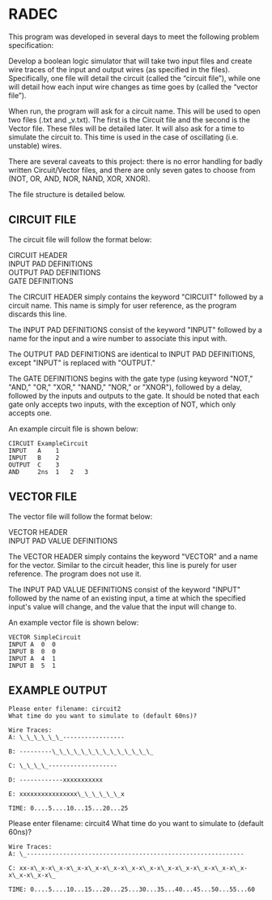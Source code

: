 # RADEC
This program was developed in several days to meet the following problem specification:

Develop a boolean logic simulator that will take two input files and create wire traces of the input and output wires (as specified in the files). Specifically, one file will detail the circuit (called the “circuit file”), while one will detail how each input wire changes as time goes by (called the “vector file”).

When run, the program will ask for a circuit name. This will be used to open two files (<circuitname>.txt and
 <circuitname>\_v.txt). The first is the Circuit file and the second is the Vector file. These files will 
 be detailed later. It will also ask for a time to simulate the circuit to. This time is used in the case 
 of oscillating (i.e. unstable) wires.

There are several caveats to this project: there is no error handling for badly written Circuit/Vector files, and
there are only seven gates to choose from (NOT, OR, AND, NOR, NAND, XOR, XNOR).

The file structure is detailed below.

## CIRCUIT FILE
The circuit file will follow the format below:

CIRCUIT HEADER  
INPUT PAD DEFINITIONS  
OUTPUT PAD DEFINITIONS  
GATE DEFINITIONS

The CIRCUIT HEADER simply contains the keyword "CIRCUIT" followed by a circuit name.
This name is simply for user reference, as the program discards this line.

The INPUT PAD DEFINITIONS consist of the keyword "INPUT" followed by a name for the input and
a wire number to associate this input with.

The OUTPUT PAD DEFINITIONS are identical to INPUT PAD DEFINITIONS, except "INPUT" is replaced
with "OUTPUT."

The GATE DEFINITIONS begins with the gate type (using keyword "NOT," "AND," "OR," "XOR," 
"NAND," "NOR," or "XNOR"), followed by a delay, followed by the inputs and outputs to the gate. 
It should be noted that each gate only accepts two inputs, with the exception of NOT, which only accepts
one.

An example circuit file is shown below:

	CIRCUIT ExampleCircuit
	INPUT   A    1
	INPUT   B    2
	OUTPUT  C    3
	AND     2ns  1   2   3

## VECTOR FILE
The vector file will follow the format below:

VECTOR HEADER  
INPUT PAD VALUE DEFINITIONS

The VECTOR HEADER simply contains the keyword "VECTOR" and a name for the vector. Similar to 
the circuit header, this line is purely for user reference. The program does not use it.

The INPUT PAD VALUE DEFINITIONS consist of the keyword "INPUT" followed by the name of an existing input, 
a time at which the specified input's value will change, and the value that the input will change to.

An example vector file is shown below:

	VECTOR SimpleCircuit
	INPUT A  0  0
	INPUT B  0  0
	INPUT A  4  1
	INPUT B  5  1

## EXAMPLE OUTPUT

	Please enter filename: circuit2
	What time do you want to simulate to (default 60ns)? 
	
	Wire Traces: 
	A: \_\_\_\_\_\_-----------------
	
	B: ---------\_\_\_\_\_\_\_\_\_\_\_\_\_\_
	
	C: \_\_\_\_-------------------
	
	D: ------------xxxxxxxxxxx
	
	E: xxxxxxxxxxxxxxxx\_\_\_\_\_\_x
	
	TIME: 0....5....10...15...20...25

Please enter filename: circuit4
What time do you want to simulate to (default 60ns)? 

	Wire Traces: 
	A: \_------------------------------------------------------------
	
	C: xx-x\_x-x\_x-x\_x-x\_x-x\_x-x\_x-x\_x-x\_x-x\_x-x\_x-x\_x-x\_x-x\_x-x\_x-x\_
	
	TIME: 0....5....10...15...20...25...30...35...40...45...50...55...60

